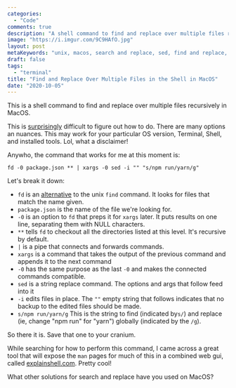 ```yaml
---
categories:
  - "Code"
comments: true
description: "A shell command to find and replace over multiple files recursively in MacOS."
image: "https://i.imgur.com/9C9HAfO.jpg"
layout: post
metaKeywords: "unix, macos, search and replace, sed, find and replace, find recursive files"
draft: false
tags:
  - "terminal"
title: "Find and Replace Over Multiple Files in the Shell in MacOS"
date: "2020-10-05"
---
```


This is a shell command to find and replace over multiple files recursively in MacOS.

<!--more-->

This is [surprisingly](https://stackoverflow.com/a/17308739) difficult to figure out how to do. There are many options an nuances. This may work for your particular OS version, Terminal, Shell, and installed tools.  Lol, what a disclaimer!

Anywho, the command that works for me at this moment is:

```
fd -0 package.json ** | xargs -0 sed -i "" "s/npm run/yarn/g"
```

Let's break it down:

- `fd` is an [alternative](https://github.com/sharkdp/fd) to the unix `find` command. It looks for files that match the name given.
- `package.json` is the name of the file we're looking for.
- `-0` is an option to `fd` that preps it for `xargs` later. It puts results on one line, separating them with NULL characters.
- `**` tells `fd` to checkout all the directories listed at this level. It's recursive by default.
- `|` is a pipe that connects and forwards commands.
- `xargs` is a command that takes the output of the previous command and appends it to the next command
- `-0` has the same purpose as the last `-0` and makes the connected commands compatible.
- `sed` is a string replace command. The options and args that follow feed into it
- `-i` edits files in place. The `""` empty string that follows indicates that no backup to the edited files should be made.
- `s/npm run/yarn/g` This is the string to find (indicated by`s/`) and replace (ie, change "npm run" for "yarn") globally (indicated by the `/g`).

So there it is.  Save that one to your cranium.

While searching for how to perform this command, I came across a great tool that will expose the `man` pages for much of this in a combined web gui, called [explainshell.com](https://explainshell.com).  Pretty cool!

What other solutions for search and replace have you used on MacOS?
